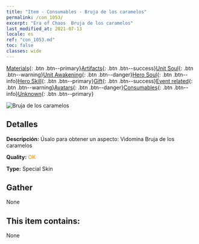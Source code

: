 ```yaml
---
title: "Item - Consumables - Bruja de los caramelos"
permalink: /con_1053/
excerpt: "Era of Chaos  Bruja de los caramelos"
last_modified_at: 2021-07-13
locale: es
ref: "con_1053.md"
toc: false
classes: wide
---
```

 [Materials](/ItemsES/){: .btn .btn--primary}[Artifacts](/ItemsES/Artifacts/){: .btn .btn--success}[Unit Soul](/ItemsES/UnitSoul/){: .btn .btn--warning}[Unit Awakening](/ItemsES/UnitAwakening/){: .btn .btn--danger}[Hero Soul](/ItemsES/HeroSoul/){: .btn .btn--info}[Hero Skill](/ItemsES/HeroSkill/){: .btn .btn--primary}[Gift](/ItemsES/Gift/){: .btn .btn--success}[Event related](/ItemsES/Events/){: .btn .btn--warning}[Avatars](/ItemsES/Avatars/){: .btn .btn--danger}[Consumables](/ItemsES/Consumables/){: .btn .btn--info}[Unknown](/ItemsES/Unknown/){: .btn .btn--primary}

 ![Bruja de los caramelos](/images/h/h_Vidomina5.jpg)

## Detalles
 **Descripción:** Úsalo para obtener un aspecto: Vidomina Bruja de los caramelos

 **Quality:** <span style="color: #FF8C00">OK</span>

 **Type:** Special Skin

## Gather

  None

## This item contains:

  None

